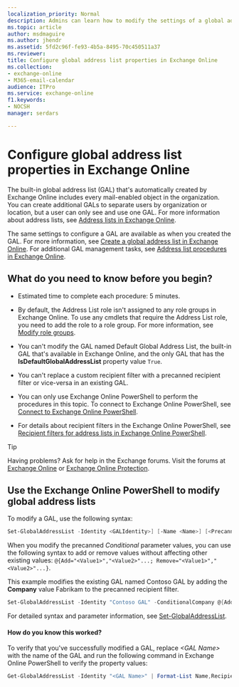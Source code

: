 ```yaml
---
localization_priority: Normal
description: Admins can learn how to modify the settings of a global address list (GAL) in Exchange Online.
ms.topic: article
author: msdmaguire
ms.author: jhendr
ms.assetid: 5fd2c96f-fe93-4b5a-8495-70c450511a37
ms.reviewer:
title: Configure global address list properties in Exchange Online
ms.collection:
- exchange-online
- M365-email-calendar
audience: ITPro
ms.service: exchange-online
f1.keywords:
- NOCSH
manager: serdars

---
```


# Configure global address list properties in Exchange Online

The built-in global address list (GAL) that's automatically created by Exchange Online includes every mail-enabled object in the organization. You can create additional GALs to separate users by organization or location, but a user can only see and use one GAL. For more information about address lists, see [Address lists in Exchange Online](address-lists.md).

The same settings to configure a GAL are available as when you created the GAL. For more information, see [Create a global address list in Exchange Online](create-global-address-list.md). For additional GAL management tasks, see [Address list procedures in Exchange Online](address-list-procedures.md).

## What do you need to know before you begin?

- Estimated time to complete each procedure: 5 minutes.

- By default, the Address List role isn't assigned to any role groups in Exchange Online. To use any cmdlets that require the Address List role, you need to add the role to a role group. For more information, see [Modify role groups](../../permissions-exo/role-groups.md#modify-role-groups).

- You can't modify the GAL named Default Global Address List, the built-in GAL that's available in Exchange Online, and the only GAL that has the **IsDefaultGlobalAddressList** property value `True`.

- You can't replace a custom recipient filter with a precanned recipient filter or vice-versa in an existing GAL.

- You can only use Exchange Online PowerShell to perform the procedures in this topic. To connect to Exchange Online PowerShell, see [Connect to Exchange Online PowerShell](/powershell/exchange/connect-to-exchange-online-powershell).

- For details about recipient filters in the Exchange Online PowerShell, see [Recipient filters for address lists in Exchange Online PowerShell](use-recipient-filters-to-create-an-address-list.md).

> [!TIP]
> Having problems? Ask for help in the Exchange forums. Visit the forums at [Exchange Online](/answers/topics/office-exchange-server-itpro.html) or [Exchange Online Protection](https://social.technet.microsoft.com/forums/forefront/home?forum=FOPE).

## Use the Exchange Online PowerShell to modify global address lists

To modify a GAL, use the following syntax:

```PowerShell
Set-GlobalAddressList -Identity <GALIdentity>] [-Name <Name>] [<Precanned recipient filter | Custom recipient filter>]
```

When you modify the precanned _Conditional_ parameter values, you can use the following syntax to add or remove values without affecting other existing values: `@{Add="<Value1>","<Value2>"...; Remove="<Value1>","<Value2>"...}`.

This example modifies the existing GAL named Contoso GAL by adding the **Company** value Fabrikam to the precanned recipient filter.

```PowerShell
Set-GlobalAddressList -Identity "Contoso GAL" -ConditionalCompany @{Add="Fabrikam"}
```

For detailed syntax and parameter information, see [Set-GlobalAddressList](/powershell/module/exchange/set-globaladdresslist).

#### How do you know this worked?

To verify that you've successfully modified a GAL, replace _\<GAL Name\>_ with the name of the GAL and run the following command in Exchange Online PowerShell to verify the property values:

```PowerShell
Get-GlobalAddressList -Identity "<GAL Name>" | Format-List Name,RecipientFilterType,RecipientFilter,IncludedRecipients,Conditional*
```
